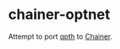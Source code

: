 # chainer-optnet

Attempt to port [qpth](https://github.com/locuslab/qpth/) to [Chainer](https://chainer.org).
